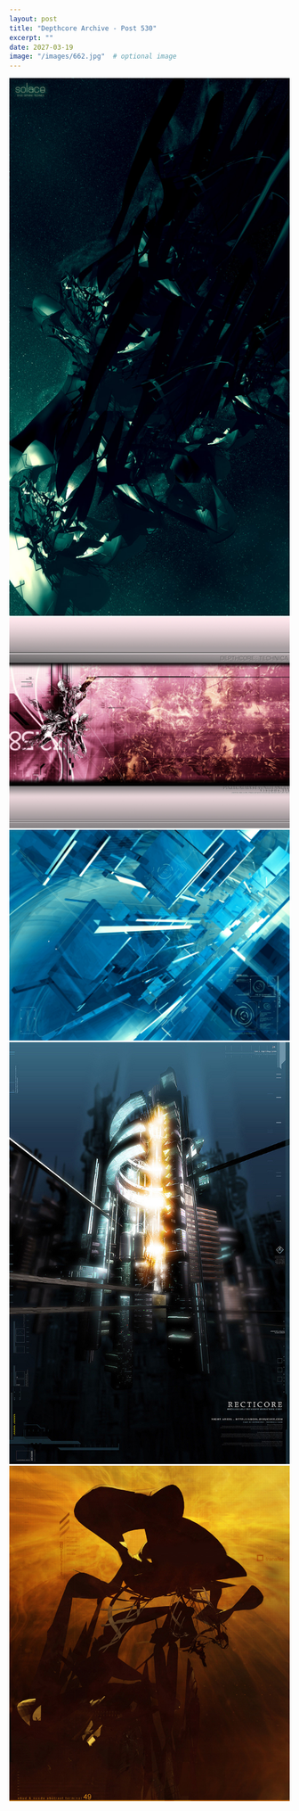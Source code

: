 ```yaml
---
layout: post
title: "Depthcore Archive - Post 530"
excerpt: ""
date: 2027-03-19
image: "/images/662.jpg"  # optional image
---
```


<img src="/images/662.jpg">
<img src="/images/663.jpg" alt="663.jpg"/>
<img src="/images/664.jpg" alt="664.jpg"/>
<img src="/images/665.jpg" alt="665.jpg"/>
<img src="/images/666.jpg" alt="666.jpg"/>
